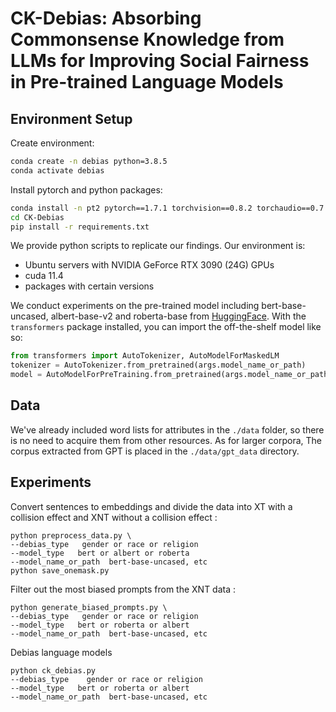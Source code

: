 # CK-Debias: Absorbing Commonsense Knowledge from LLMs for Improving Social Fairness in Pre-trained Language Models 


## Environment Setup

Create environment:

```bash
conda create -n debias python=3.8.5
conda activate debias
```
Install pytorch and python packages:

```bash
conda install -n pt2 pytorch==1.7.1 torchvision==0.8.2 torchaudio==0.7.2 cudatoolkit=11.0 -c pytorch
cd CK-Debias
pip install -r requirements.txt
```

We provide python scripts to replicate our findings. Our environment is:

* Ubuntu servers with NVIDIA GeForce RTX 3090 (24G) GPUs
* cuda 11.4
* packages with certain versions

We conduct experiments on the pre-trained model including bert-base-uncased, albert-base-v2 and roberta-base from [HuggingFace](https://huggingface.co/).
With the `transformers` package installed, you can import the off-the-shelf model like so: 
```python
from transformers import AutoTokenizer, AutoModelForMaskedLM
tokenizer = AutoTokenizer.from_pretrained(args.model_name_or_path)
model = AutoModelForPreTraining.from_pretrained(args.model_name_or_path)
```

## Data

We've already included word lists for attributes in the `./data` folder, so there is no need to acquire them from other resources. As for larger corpora, The corpus extracted from GPT is placed in the `./data/gpt_data` directory.


## Experiments

Convert sentences to embeddings and divide the data into XT with a collision effect and XNT without a collision effect :

```
python preprocess_data.py \
--debias_type   gender or race or religion
--model_type   bert or albert or roberta
--model_name_or_path  bert-base-uncased, etc
python save_onemask.py

```
Filter out the most biased prompts from the XNT data :

```
python generate_biased_prompts.py \
--debias_type   gender or race or religion
--model_type   bert or roberta or albert
--model_name_or_path  bert-base-uncased, etc

```
Debias language models 
```
python ck_debias.py
--debias_type    gender or race or religion
--model_type   bert or roberta or albert
--model_name_or_path  bert-base-uncased, etc
```

